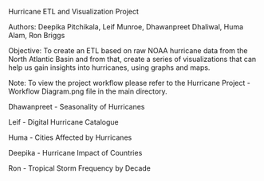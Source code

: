 Hurricane ETL and Visualization Project

Authors: Deepika Pitchikala, Leif Munroe, Dhawanpreet Dhaliwal, Huma Alam, Ron Briggs

Objective: To create an ETL based on raw NOAA hurricane data from the North Atlantic Basin and from that, create a series of visualizations that can help us gain insights into hurricanes, using graphs and maps.

Note: To view the project workflow please refer to the Hurricane Project - Workflow Diagram.png file in the main directory.

Dhawanpreet - Seasonality of Hurricanes


Leif - Digital Hurricane Catalogue


Huma - Cities Affected by Hurricanes


Deepika - Hurricane Impact of Countries


Ron - Tropical Storm Frequency by Decade

